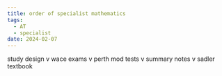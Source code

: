 ```yaml
---
title: order of specialist mathematics
tags:
  - AT
  - specialist
date: 2024-02-07
---
```

study design
v
wace exams
v
perth mod tests
v
summary notes
v
sadler textbook
